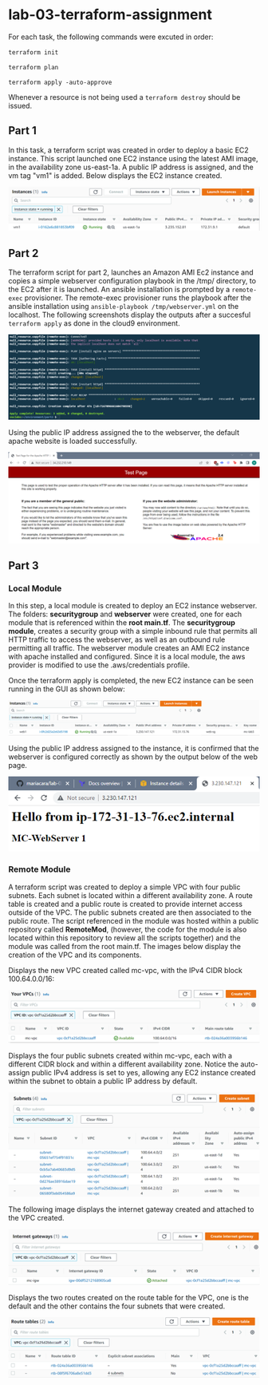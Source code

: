 # lab-03-terraform-assignment

For each task, the following commands were excuted in order:
```
terraform init
```
```
terraform plan
```
```
terraform apply -auto-approve
```

Whenever a resource is not being used a `terraform destroy` should be issued.

## Part 1

In this task, a terraform script was created in order to deploy a basic EC2 instance. This script launched one EC2 instance using the latest AMI image, in the availability zone us-east-1a. A public IP address is assigned, and the vm tag "vm1" is added. Below displays the EC2 instance created. 

![alt text](Images/part1-ec2.PNG)

## Part 2
The terraform script for part 2, launches an Amazon AMI Ec2 instance and copies a simple webserver configuration playbook in the /tmp/ directory, to the EC2 after it is launched. An ansible installation is prompted by a `remote-exec` provisioner. The remote-exec provisioner runs the playbook after the ansible installation using `ansible-playbook /tmp/webserver.yml` on the localhost. The following screenshots display the outputs after a succesful `terraform apply` as done in the cloud9 environment. 

![alt text](Images/part2-tfapply.png)


Using the public IP address assigned the to the webserver, the default apache website is loaded successfully. 

![alt text](Images/testing-web-p2.png)

## Part 3
### Local Module
In this step, a local module is created to deploy an EC2 instance webserver. The folders: **securitygroup** and **webserver** were created, one for each module that is referenced within the **root main.tf**. The **securitygroup module**, creates a security group with a simple inbound rule that permits all HTTP traffic to access the webserver, as well as an outbound rule permitting all traffic. The webserver module creates an AMI EC2 instance with apache installed and configured. Since it is a local module, the aws provider is modified to use the .aws/credentials profile. 

Once the terraform apply is completed, the new EC2 instance can be seen running in the GUI as shown below:

![alt text](Images/webinstance.png)

Using the public IP address assigned to the instance, it is confirmed that the webserver is configured correctly as shown by the output below of the web page.

![alt text](Images/testing-web.png)

### Remote Module
A terraform script was created to deploy a simple VPC with four public subnets. Each subnet is located within a different availability zone. A route table is created and a public route is created to provide internet access outside of the VPC. The public subnets created are then associated to the public route. The script referenced in the module was hosted within a public repository called **RemoteMod**, (however, the code for the module is also located within this repository to review all the scripts together) and the module was called from the root main.tf. The images below display the creation of the VPC and its components.

Displays the new VPC created called mc-vpc, with the IPv4 CIDR block 100.64.0.0/16:

![alt text](Images/remotemod-vpc.png)

Displays the four public subnets created within mc-vpc, each with a different CIDR block and within a different availability zone. Notice the auto-assign public IPv4 address is set to yes, allowing any EC2 instance created within the subnet to obtain a public IP address by default.

![alt text](Images/remotemod-subnets.PNG)

The following image displays the internet gateway created and attached to the VPC created.  

![alt text](Images/remotemod-igw.PNG)

Displays the two routes created on the route table for the VPC, one is the default and the other contains the four subnets that were created.

![alt text](Images/remotemod-rt.png)
